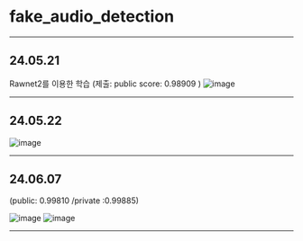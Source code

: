 # fake_audio_detection

---
## 24.05.21
Rawnet2를 이용한 학습 (제출: public score: 0.98909  )
![image](https://github.com/Lee-ghwan-ho/fake_audio_detection/assets/114568122/6e7aa2c9-f57b-4dd3-9edc-518205fb9aef)



---

## 24.05.22
![image](https://github.com/Lee-ghwan-ho/fake_audio_detection/assets/114568122/a35091a4-58aa-47a0-ab5d-892108216392)



---

## 24.06.07 
(public: 0.99810 /private :0.99885)

![image](https://github.com/Lee-ghwan-ho/fake_audio_detection/assets/114568122/76b8c1e3-5359-438f-9a77-f01b1f900761)
![image](https://github.com/Lee-ghwan-ho/fake_audio_detection/assets/114568122/66ba3fdf-d0fb-4aba-acb8-85c9b223525f)


---

